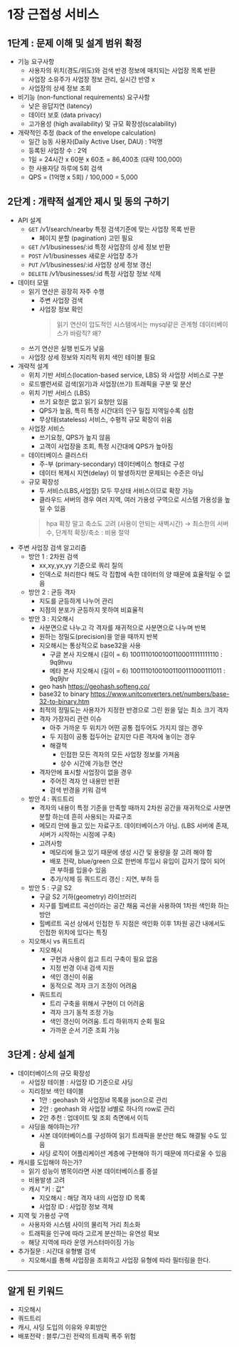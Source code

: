 # 1장 근접성 서비스

## 1단계 : 문제 이해 및 설계 범위 확정
- 기능 요구사항
  - 사용자의 위치(경도/위도)와 검색 반경 정보에 매치되는 사업장 목록 반환
  - 사업장 소유주가 사업장 정보 관리, 실시간 반영 x
  - 사업장의 상세 정보 조회
- 비기능 (non-functional requirements) 요구사항
  - 낮은 응답지연 (latency)
  - 데이터 보호 (data privacy)
  - 고가용성 (high availability) 및 규모 확장성(scalability)
- 개략적인 추정 (back of the envelope calculation)
  - 일간 능동 사용자(Daily Active User, DAU) : 1억명
  - 등록된 사업장 수 : 2억
  - 1일 = 24시간 x 60분 x 60초 = 86,400초 (대략 100,000)
  - 한 사용자당 하루에 5회 검색
  - QPS = (1억명 x 5회) / 100,000 = 5,000

## 2단계 : 개략적 설계안 제시 및 동의 구하기
- API 설계
  - `GET` /v1/search/nearby 특정 검색기준에 맞는 사업장 목록 반환
    - 페이지 분할 (pagination) 고민 필요
  - `GET` /v1/businesses/:id 특정 사업장의 상세 정보 반환
  - `POST` /v1/businesses 새로운 사업장 추가
  - `PUT` /v1/businesses/:id 사업장 상세 정보 갱신
  - `DELETE` /v1/businesses/:id 특정 사업장 정보 삭제
- 데이터 모델
  - 읽기 연산은 굉장히 자주 수행
    - 주변 사업장 검색
    - 사업장 정보 확인
      > 읽기 연산이 압도적인 시스템에서는 mysql같은 관계형 데이터베이스가 바람직? 왜?
  - 쓰기 연산은 실행 빈도가 낮음
  - 사업장 상세 정보와 지리적 위치 색인 테이블 필요
- 개략적 설계
  - 위치 기반 서비스(location-based service, LBS) 와 사업장 서비스로 구분
  - 로드밸런서로 검색(읽기)과 사업장(쓰기) 트래픽을 구분 및 분산
  - 위치 기반 서비스 (LBS)
    - 쓰기 요청은 없고 읽기 요청만 있음
    - QPS가 높음, 특히 특정 시간대의 인구 밀집 지역일수록 심함
    - 무상태(stateless) 서비스, 수평적 규모 확장이 쉬움
  - 사업장 서비스
    - 쓰기요청, QPS가 높지 않음
    - 고객이 사업장을 조회, 특정 시간대에 QPS가 높아짐
  - 데이터베이스 클러스터
    - 주-부 (primary-secondary) 데이터베이스 형태로 구성
    - 데이터 복제시 지연(delay) 이 발생하지만 문제되는 수준은 아님
  - 규모 확장성
    - 두 서비스(LBS,사업장) 모두 무상태 서비스이므로 확장 가능
    - 클라우드 서버의 경우 여러 지역, 여러 가용성 구역으로 시스템 가용성을 높일 수 있음
    > hpa 확장 말고 축소도 고려 (사용이 안되는 새벽시간) → 최소한의 서버수, 단계적 확장/축소 : 비용 절약
- 주변 사업장 검색 알고리즘
  - 방안 1 : 2차원 검색
    - xx,xy,yx,yy 기준으로 쿼리 질의
    - 인덱스로 처리한다 해도 각 집합에 속한 데이터의 양 때문에 효율적일 수 없음
  - 방안 2 : 균등 격자
    - 지도를 균등하게 나누어 관리
    - 지점의 분포가 균등하지 못하여 비효율적
  - 방안 3 : 지오해시
    - 사분면으로 나누고 각 격자를 재귀적으로 사분면으로 나누며 반복
    - 원하는 정밀도(precision)을 얻을 때까지 반복
    - 지오해시는 통상적으로 base32을 사용
      - 구글 본사 지오해시 (길이 = 6)
        10011101001001100011111111110 : 9q9hvu
      - 메타 본사 지오해시 (길이 = 6)
        10011101001001100111000111011 : 9q9jhr 
    - geo hash https://geohash.softeng.co/
    - base32 to binary https://www.unitconverters.net/numbers/base-32-to-binary.htm
    - 최적의 정밀도는 사용자가 지정한 반경으로 그린 원을 덮는 최소 크기 격자
    - 격자 가장자리 관련 이슈
      - 아주 가까운 두 위치가 어떤 공통 접두어도 가지지 않는 경우
      - 두 지점이 공통 접두어는 같지만 다른 격자에 놓이는 경우
      - 해결책
        - 인접한 모든 격자의 모든 사업장 정보를 가져옴
        - 상수 시간에 가능한 연산
    - 격자안에 표시할 사업장이 없을 경우
      - 주어진 격자 안 내용만 반환
      - 검색 반경을 키워 검색
  - 방안 4 : 쿼드트리
    - 격자의 내용이 특정 기준을 만족할 때까지 2차원 공간을 재귀적으로 사분면 분할 하는데 흔히 사용되는 자료구조
    - 메모리 안에 들고 있는 자료구조. 데이터베이스가 아님. (LBS 서버에 존재, 서버가 시작하는 시점에 구축)
    - 고려사항
      - 메모리에 들고 있기 때문에 생성 시간 및 용량을 잘 고려 해야 함
      - 배포 전략, blue/green 으로 한번에 투입시 유입이 갑자기 많이 되어 큰 부하를 입을수 있음
      - 추가/삭제 등 쿼드트리 갱신 : 지연, 부하 등
  - 방안 5 : 구글 S2
    - 구글 S2 기하(geometry) 라이브러리
    - 지구를 힐베르트 곡선이라는 공간 채움 곡선을 사용하여 1차원 색인화 하는 방안
    - 힐베르트 곡선 상에서 인접한 두 지점은 색인화 이후 1차원 공간 내에서도 인접한 위치에 있다는 특징
  - 지오해시 vs 쿼드트리
    - 지오해시
      - 구현과 사용이 쉽고 트리 구축이 필요 없음
      - 지정 반경 이내 검색 지원
      - 색인 갱신이 쉬움
      - 동적으로 격자 크기 조정이 어려움 
    - 쿼드트리
      - 트리 구축을 위해서 구현이 더 어려움
      - 격자 크기 동적 조정 가능
      - 색인 갱신이 어려움. 트리 하위까지 순회 필요
      - 가까운 순서 기준 조회 가능

## 3단계 : 상세 설계
- 데이터베이스의 규모 확장성
  - 사업장 테이블 : 사업장 ID 기준으로 샤딩
  - 지리정보 색인 테이블
    - 1안 : geohash 와 사업장id 목록을 json으로 관리
    - 2안 : geohash 와 사업장 id별로 하나의 row로 관리
    - 2안 추천 : 업데이트 및 조회 측면에서 이득
  - 샤딩을 해야하는가?
    - 사본 데이터베이스를 구성하여 읽기 트래픽을 분산만 해도 해결될 수도 있음
    - 샤딩 로직이 어플리케이션 계층에 구현해야 하기 때문에 까다로울 수 있음
- 캐시를 도입해야 하는가?
  - 읽기 성능이 병목이라면 사본 데이터베이스를 증설
  - 비용발생 고려
  - 캐시 "키 : 값"
    - 지오해시 : 해당 격자 내의 사업장 ID 목록
    - 사업장 ID : 사업장 정보 객체
- 지역 및 가용성 구역
  - 사용자와 시스템 사이의 물리적 거리 최소화
  - 트래픽을 인구에 따라 고르게 분산하는 유연성 확보
  - 해당 지역에 따라 운영 커스터마이징 가능
- 추가질문 : 시간대 유형별 검색
  - 지오해시를 통해 사업장을 조회하고 사업장 유형에 따라 필터링을 한다.

---

## 알게 된 키워드
- 지오해시
- 쿼드트리
- 캐시, 샤딩 도입의 이유와 우회방안
- 배포전략 : 블루/그린 전략의 트래픽 폭주 위험